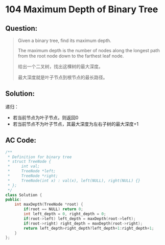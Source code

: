 # 104 Maximum Depth of Binary Tree

## Question:

> Given a binary tree, find its maximum depth.
> 
> The maximum depth is the number of nodes along the longest path from the root node down to the farthest leaf node.
> 
> 给出一个二叉树，找出这棵树的最大深度。
> 
> 最大深度就是叶子节点到根节点的最长路径。

## Solution:

递归：

+ 若当前节点为叶子节点，则返回0
+ 若当前节点不为叶子节点，其最大深度为左右子树的最大深度+1

## AC Code:

``` c++
/**
 * Definition for binary tree
 * struct TreeNode {
 *     int val;
 *     TreeNode *left;
 *     TreeNode *right;
 *     TreeNode(int x) : val(x), left(NULL), right(NULL) {}
 * };
 */
class Solution {
public:
    int maxDepth(TreeNode *root) {
        if(root == NULL) return 0;
        int left_depth = 0, right_depth = 0;
        if(root->left) left_depth = maxDepth(root->left);
        if(root->right) right_depth = maxDepth(root->right);
        return left_depth>right_depth?left_depth+1:right_depth+1;
    }
};
```
